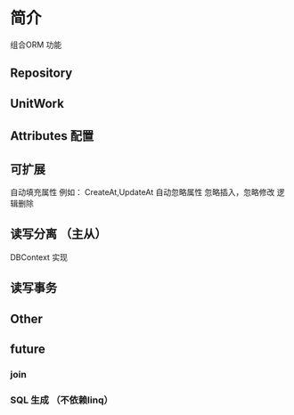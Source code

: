 # 简介

组合ORM 功能

## Repository


## UnitWork


## Attributes 配置

## 可扩展

自动填充属性 例如： CreateAt,UpdateAt 
自动忽略属性  忽略插入，忽略修改
逻辑删除


## 读写分离 （主从）
DBContext 实现

## 读写事务


## Other

## future

### join

### SQL 生成 （不依赖linq）

